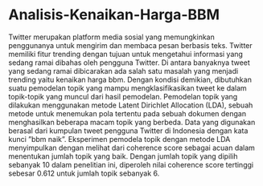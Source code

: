 # Analisis-Kenaikan-Harga-BBM

Twitter merupakan platform media sosial yang memungkinkan penggunanya untuk mengirim dan membaca pesan berbasis teks. Twitter memiliki fitur trending dengan tujuan untuk mengetahui informasi yang sedang ramai dibahas oleh pengguna Twitter. Di antara banyaknya tweet yang sedang ramai dibicarakan ada salah satu masalah yang menjadi trending yaitu kenaikan harga bbm. Dengan kondisi demikian, dibutuhkan suatu pemodelan topik yang mampu mengklasifikasikan tweet ke dalam topik-topik yang muncul dari hasil pemodelan. Pemodelan topik yang dilakukan menggunakan metode Latent Dirichlet Allocation (LDA), sebuah metode untuk menemukan pola tertentu pada sebuah dokumen dengan menghasilkan beberapa macam topik yang berbeda. Data yang digunakan berasal dari kumpulan tweet pengguna Twitter di Indonesia dengan kata kunci ”bbm naik”. Eksperimen pemodela topik dengan metode LDA menyimpulkan dengan melihat dari coherence score sebagai acuan dalam menentukan jumlah topik yang baik. Dengan jumlah topik yang dipilih sebanyak 10 dalam penelitian ini, diperoleh nilai coherence score tertinggi sebesar 0.612 untuk jumlah topik sebanyak 6.

